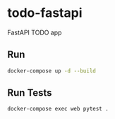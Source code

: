 # todo-fastapi
FastAPI TODO app


## Run
```bash
docker-compose up -d --build
```

## Run Tests
```bash
docker-compose exec web pytest .
```